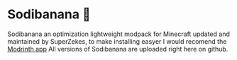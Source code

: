 # Sodibanana 🍌
Sodibanana an optimization lightweight modpack for Minecraft updated and maintained by SuperZekes, to make installing easyer I would recomend the <a href="https://https://modrinth.com/app">Modrinth app</a>
All versions of Sodibanana are uploaded right here on github.
